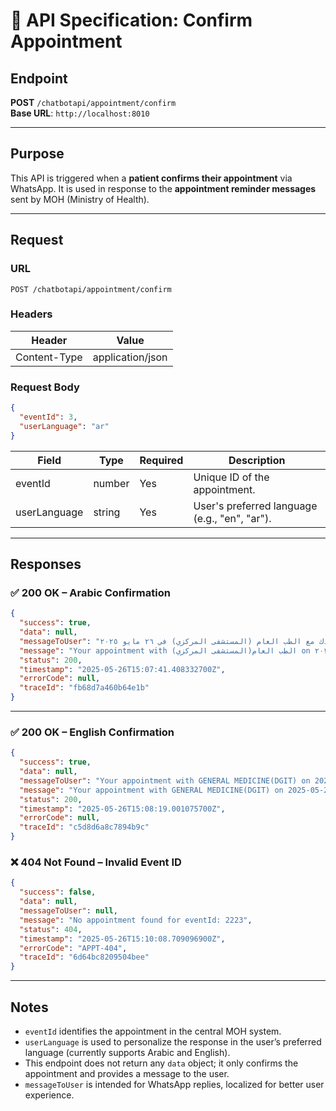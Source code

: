 # 📘 API Specification: Confirm Appointment

## Endpoint
**POST** `/chatbotapi/appointment/confirm`  
**Base URL**: `http://localhost:8010`

---

## Purpose
This API is triggered when a **patient confirms their appointment** via WhatsApp. It is used in response to the **appointment reminder messages** sent by MOH (Ministry of Health).

---

## Request

### URL
```
POST /chatbotapi/appointment/confirm
```

### Headers
| Header        | Value              |
|---------------|--------------------|
| Content-Type  | application/json   |

### Request Body
```json
{
  "eventId": 3,
  "userLanguage": "ar"
}
```

| Field         | Type     | Required | Description                                    |
|---------------|----------|----------|------------------------------------------------|
| eventId       | number   | Yes      | Unique ID of the appointment.                 |
| userLanguage  | string   | Yes      | User's preferred language (e.g., "en", "ar"). |

---

## Responses

### ✅ 200 OK – Arabic Confirmation

```json
{
  "success": true,
  "data": null,
  "messageToUser": "تم تأكيد موعدك مع الطب العام (المستشفى المركزي) في ٢٦ مايو ٢٠٢٥",
  "message": "Your appointment with الطب العام(المستشفى المركزي) on ٢٦ مايو ٢٠٢٥ is confirmed",
  "status": 200,
  "timestamp": "2025-05-26T15:07:41.408332700Z",
  "errorCode": null,
  "traceId": "fb68d7a460b64e1b"
}
```

---

### ✅ 200 OK – English Confirmation

```json
{
  "success": true,
  "data": null,
  "messageToUser": "Your appointment with GENERAL MEDICINE(DGIT) on 2025-05-26 is confirmed",
  "message": "Your appointment with GENERAL MEDICINE(DGIT) on 2025-05-26 is confirmed",
  "status": 200,
  "timestamp": "2025-05-26T15:08:19.001075700Z",
  "errorCode": null,
  "traceId": "c5d8d6a8c7894b9c"
}
```

### ❌ 404 Not Found – Invalid Event ID

```json
{
  "success": false,
  "data": null,
  "messageToUser": null,
  "message": "No appointment found for eventId: 2223",
  "status": 404,
  "timestamp": "2025-05-26T15:10:08.709096900Z",
  "errorCode": "APPT-404",
  "traceId": "6d64bc8209504bee"
}
```


---

## Notes
- `eventId` identifies the appointment in the central MOH system.
- `userLanguage` is used to personalize the response in the user’s preferred language (currently supports Arabic and English).
- This endpoint does not return any `data` object; it only confirms the appointment and provides a message to the user.
- `messageToUser` is intended for WhatsApp replies, localized for better user experience.
